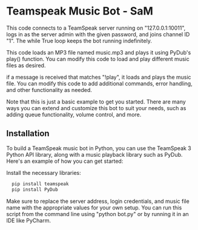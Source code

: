 
# Teamspeak Music Bot - SaM


This code connects to a TeamSpeak server running on "127.0.0.1:10011", logs in as the server admin with the given password, and joins channel ID "1". The while True loop keeps the bot running indefinitely.

This code loads an MP3 file named music.mp3 and plays it using PyDub's play() function. You can modify this code to load and play different music files as desired.

if a message is received that matches "!play", it loads and plays the music file. You can modify this code to add additional commands, error handling, and other functionality as needed.

Note that this is just a basic example to get you started. There are many ways you can extend and customize this bot to suit your needs, such as adding queue functionality, volume control, and more.


## Installation


To build a TeamSpeak music bot in Python, you can use the TeamSpeak 3 Python API library, along with a music playback library such as PyDub. Here's an example of how you can get started:

Install the necessary libraries:

```bash
  pip install teamspeak
  pip install PyDub
```


Make sure to replace the server address, login credentials, and music file name with the appropriate values for your own setup. You can run this script from the command line using "python bot.py" or by running it in an IDE like PyCharm.
